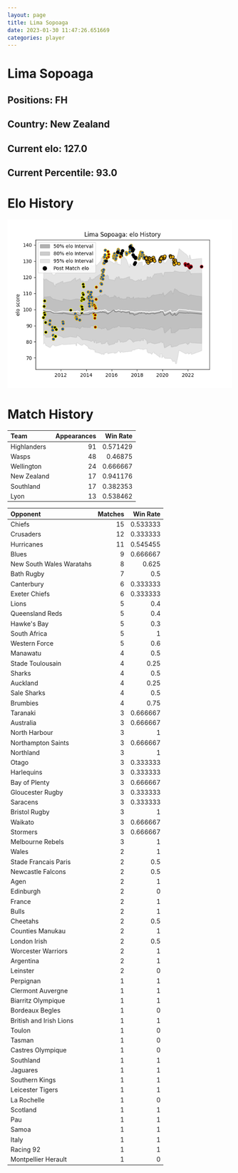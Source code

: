 ```yaml
---  
layout: page  
title: Lima Sopoaga  
date: 2023-01-30 11:47:26.651669  
categories: player  
---
```

# Lima Sopoaga

## Positions: FH

## Country: New Zealand

## Current elo: 127.0

## Current Percentile: 93.0

# Elo History


![elo history](history_LimaSopoaga.png)
# Match History


| Team        |   Appearances |   Win Rate |
|:------------|--------------:|-----------:|
| Highlanders |            91 |   0.571429 |
| Wasps       |            48 |   0.46875  |
| Wellington  |            24 |   0.666667 |
| New Zealand |            17 |   0.941176 |
| Southland   |            17 |   0.382353 |
| Lyon        |            13 |   0.538462 |

| Opponent                 |   Matches |   Win Rate |
|:-------------------------|----------:|-----------:|
| Chiefs                   |        15 |   0.533333 |
| Crusaders                |        12 |   0.333333 |
| Hurricanes               |        11 |   0.545455 |
| Blues                    |         9 |   0.666667 |
| New South Wales Waratahs |         8 |   0.625    |
| Bath Rugby               |         7 |   0.5      |
| Canterbury               |         6 |   0.333333 |
| Exeter Chiefs            |         6 |   0.333333 |
| Lions                    |         5 |   0.4      |
| Queensland Reds          |         5 |   0.4      |
| Hawke's Bay              |         5 |   0.3      |
| South Africa             |         5 |   1        |
| Western Force            |         5 |   0.6      |
| Manawatu                 |         4 |   0.5      |
| Stade Toulousain         |         4 |   0.25     |
| Sharks                   |         4 |   0.5      |
| Auckland                 |         4 |   0.25     |
| Sale Sharks              |         4 |   0.5      |
| Brumbies                 |         4 |   0.75     |
| Taranaki                 |         3 |   0.666667 |
| Australia                |         3 |   0.666667 |
| North Harbour            |         3 |   1        |
| Northampton Saints       |         3 |   0.666667 |
| Northland                |         3 |   1        |
| Otago                    |         3 |   0.333333 |
| Harlequins               |         3 |   0.333333 |
| Bay of Plenty            |         3 |   0.666667 |
| Gloucester Rugby         |         3 |   0.333333 |
| Saracens                 |         3 |   0.333333 |
| Bristol Rugby            |         3 |   1        |
| Waikato                  |         3 |   0.666667 |
| Stormers                 |         3 |   0.666667 |
| Melbourne Rebels         |         3 |   1        |
| Wales                    |         2 |   1        |
| Stade Francais Paris     |         2 |   0.5      |
| Newcastle Falcons        |         2 |   0.5      |
| Agen                     |         2 |   1        |
| Edinburgh                |         2 |   0        |
| France                   |         2 |   1        |
| Bulls                    |         2 |   1        |
| Cheetahs                 |         2 |   0.5      |
| Counties Manukau         |         2 |   1        |
| London Irish             |         2 |   0.5      |
| Worcester Warriors       |         2 |   1        |
| Argentina                |         2 |   1        |
| Leinster                 |         2 |   0        |
| Perpignan                |         1 |   1        |
| Clermont Auvergne        |         1 |   1        |
| Biarritz Olympique       |         1 |   1        |
| Bordeaux Begles          |         1 |   0        |
| British and Irish Lions  |         1 |   1        |
| Toulon                   |         1 |   0        |
| Tasman                   |         1 |   0        |
| Castres Olympique        |         1 |   0        |
| Southland                |         1 |   1        |
| Jaguares                 |         1 |   1        |
| Southern Kings           |         1 |   1        |
| Leicester Tigers         |         1 |   1        |
| La Rochelle              |         1 |   0        |
| Scotland                 |         1 |   1        |
| Pau                      |         1 |   1        |
| Samoa                    |         1 |   1        |
| Italy                    |         1 |   1        |
| Racing 92                |         1 |   1        |
| Montpellier Herault      |         1 |   0        |